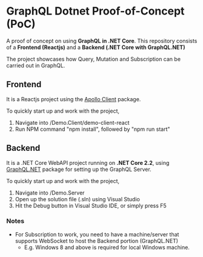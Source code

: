 # GraphQL Dotnet Proof-of-Concept (PoC)
A proof of concept on using **GraphQL in .NET Core**. This repository consists of a **Frontend (Reactjs)** and a **Backend (.NET Core with GraphQL.NET)**

The project showcases how Query, Mutation and Subscription can be carried out in GraphQL. 

## Frontend
It is a Reactjs project using the [Apollo Client](https://www.apollographql.com/docs/react/) package.

To quickly start up and work with the project, 
1. Navigate into /Demo.Client/demo-client-react
2. Run NPM command "npm install", followed by "npm run start"

## Backend
It is a .NET Core WebAPI project running on **.NET Core 2.2**, using [GraphQL.NET](https://graphql-dotnet.github.io/) package for setting up the GraphQL Server.

To quickly start up and work with the project, 
1. Navigate into /Demo.Server
2. Open up the solution file (.sln) using Visual Studio
3. Hit the Debug button in Visual Studio IDE, or simply press F5

### Notes
* For Subscription to work, you need to have a machine/server that supports WebSocket to host the Backend portion (GraphQL.NET)
  * E.g. Windows 8 and above is required for local Windows machine.
  

